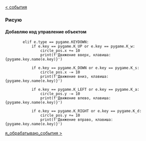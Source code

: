 [< события](../2_%D1%81%D0%BE%D0%B1%D1%8B%D1%82%D0%B8%D1%8F/%D1%81%D0%BE%D0%B1%D1%8B%D1%82%D0%B8%D1%8F.md)

### Рисую


#### Добавляю код управление объектом
```
        elif e.type == pygame.KEYDOWN:
            if e.key == pygame.K_UP or e.key == pygame.K_w:
                circle_pos.x += 10
                print(f'Движение вверх, клавиша: {pygame.key.name(e.key)}')

            if e.key == pygame.K_DOWN or e.key == pygame.K_s:
                circle_pos.x -= 10
                print(f'Движение вниз, клавиша: {pygame.key.name(e.key)}')

            if e.key == pygame.K_LEFT or e.key == pygame.K_a:
                circle_pos.y -= 10
                print(f'Движение влево, клавиша: {pygame.key.name(e.key)}')

            if e.key == pygame.K_RIGHT or e.key == pygame.K_d:
                circle_pos.y += 10
                print(f'Движение вправо, клавиша: {pygame.key.name(e.key)}')
```

[я_обрабатываю_события >](../2_%D0%BE%D0%B1%D1%80%D0%B0%D0%B1%D0%B0%D1%82%D1%8B%D0%B2%D0%B0%D1%8E_%D1%81%D0%BE%D0%B1%D1%8B%D1%82%D0%B8%D0%B5/%D1%8F_%D0%BE%D0%B1%D1%80%D0%B0%D0%B1%D0%B0%D1%82%D1%8B%D0%B2%D0%B0%D1%8E_%D1%81%D0%BE%D0%B1%D1%8B%D1%82%D0%B8%D1%8F.md)